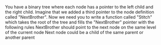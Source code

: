 You have a binary tree where each node has a pointer to the left child and the right child.
Imagine that we added a third pointer to the node definition called "NextBrother".
Now we need you to write a function called "Stitch" which takes the root of the tree and fills the "NextBrother" pointer with the following rules
NextBrother should point to the next node on the same level of the current node
Next node could be a child of the same parent or another parent



